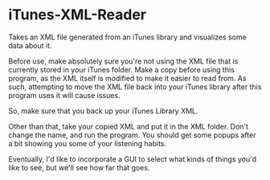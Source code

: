# iTunes-XML-Reader
Takes an XML file generated from an iTunes library and visualizes some data about it.

Before use, make absolutely sure you're not using the XML file that is currently stored in your iTunes folder. Make a copy before using this program, as the XML itself is modified to make it easier to read from. As such, attempting to move the XML file back into your iTunes library after this program uses it will cause issues.

So, make sure that you back up your iTunes Library XML.

Other than that, take your copied XML and put it in the XML folder. Don't change the name, and run the program. You should get some popups after a bit showing you some of your listening habits.

Eventually, I'd like to incorporate a GUI to select what kinds of things you'd like to see, but we'll see how far that goes.
